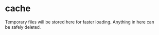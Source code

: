 # cache
Temporary files will be stored here for faster loading. Anything in here can be safely deleted.